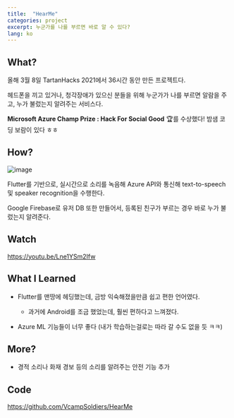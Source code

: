 ```yaml
---
title:  "HearMe"
categories: project
excerpt: 누군가를 나를 부르면 바로 알 수 있다? 
lang: ko
---
```


## What?

올해 3월 8일 TartanHacks 2021에서 36시간 동안 만든 프로젝트다. 

헤드폰을 끼고 있거나, 청각장애가 있으신 분들을 위해 누군가가 나를 부르면 알람을 주고, 누가 불렀는지 알려주는 서비스다.

**Microsoft Azure Champ Prize : Hack For Social Good** :trophy:를 수상했다! 밤샘 코딩 보람이 있다 ㅎㅎ


## How?

![image](https://user-images.githubusercontent.com/55306097/110263287-977bf680-7ff9-11eb-8994-f50c0ece3dbb.png)

Flutter를 기반으로, 실시간으로 소리를 녹음해 Azure API와 통신해 text-to-speech 및 speaker recognition을 수행한다.

Google Firebase로 유저 DB 또한 만들어서, 등록된 친구가 부르는 경우 바로 누가 불렀는지 알려준다. 

## Watch
<https://youtu.be/Lne1YSm2Ifw>

## What I Learned

- Flutter를 맨땅에 헤딩했는데, 금방 익숙해졌을만큼 쉽고 편한 언어였다. 
    - 과거에 Android를 조금 했었는데, 훨씬 편하다고 느껴졌다.

- Azure ML 기능들이 너무 좋다 (내가 학습하는걸로는 따라 갈 수도 없을 듯 ㅋㅋ)


## More?
- 경적 소리나 화재 경보 등의 소리를 알려주는 안전 기능 추가

## Code
<https://github.com/VcampSoldiers/HearMe>
